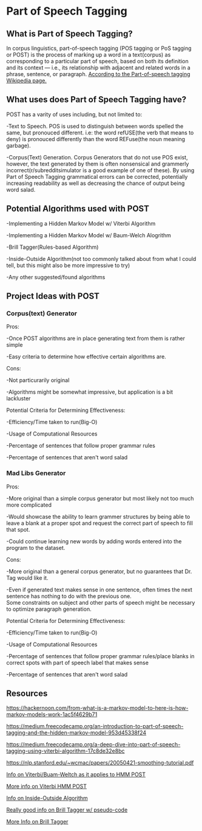 # Part of Speech Tagging

## What is Part of Speech Tagging?
In corpus linguistics, part-of-speech tagging (POS tagging or PoS tagging or POST) is the process of marking up a word in a text(corpus) as corresponding to a particular part of speech, based on both its definition and its context — i.e., its relationship with adjacent and related words in a phrase, sentence, or paragraph. [According to the Part-of-speech tagging Wikipedia page.](https://en.wikipedia.org/wiki/Part-of-speech_tagging)

## What uses does Part of Speech Tagging have?
POST has a varity of uses including, but not limited to:

  -Text to Speech.  POS is used to distinguish between words spelled the same, but pronouced different.  i.e: the word refUSE(the verb      that means to deny) is pronouced differently than the word REFuse(the noun meaning garbage). 
  
  -Corpus(Text) Generation.  Corpus Generators that do not use POS exist, however, the text generated by them is often nonsensical and     grammerly incorrect(r/subredditsimulator is a good example of one of these).  By using Part of Speech Tagging grammatical errors can     be corrected, potentially increasing readability as well as decreasing the chance of output being word salad.
  
## Potential Algorithms used with POST

  -Implementing a Hidden Markov Model w/ Viterbi Algorithm
  
  -Implementing a Hidden Markov Model w/ Baum-Welch Alogrithm
  
  -Brill Tagger(Rules-based Algorithm)
  
  -Inside-Outside Algorithm(not too commonly talked about from what I could tell, but this might also be more impressive to try)
  
  -Any other suggested/found algorithms
  
## Project Ideas with POST

### Corpus(text) Generator
Pros:

  -Once POST algorithms are in place generating text from them is rather simple
  
  -Easy criteria to determine how effective certain algorithms are.
  
Cons: 

  -Not particurarily original
  
  -Algorithms might be somewhat impressive, but application is a bit lackluster

Potential Criteria for Determining Effectiveness:

  -Efficiency/Time taken to run(Big-O)
  
  -Usage of Computational Resources
  
  -Percentage of sentences that follow proper grammar rules
  
  -Percentage of sentences that aren't word salad
  
### Mad Libs Generator
Pros:

  -More original than a simple corpus generator but most likely not too much more complicated
  
  -Would showcase the ability to learn grammer structures by being able to leave a blank at a proper spot and request the correct part      of speech to fill that spot.
  
  -Could continue learning new words by adding words entered into the program to the dataset.
  
Cons: 

  -More original than a general corpus generator, but no guarantees that Dr. Tag would like it.
  
  -Even if generated text makes sense in one sentence, often times the next sentence has nothing to do with the previous one.       
  Some constraints on subject and other parts of speech might be necessary to optimize paragraph generation.
  
Potential Criteria for Determining Effectiveness:

  -Efficiency/Time taken to run(Big-O)
  
  -Usage of Computational Resources
  
  -Percentage of sentences that follow proper grammar rules/place blanks in correct spots with part of speech label that makes sense
  
  -Percentage of sentences that aren't word salad
  
  ## Resources
  
  https://hackernoon.com/from-what-is-a-markov-model-to-here-is-how-markov-models-work-1ac5f4629b71
  
  https://medium.freecodecamp.org/an-introduction-to-part-of-speech-tagging-and-the-hidden-markov-model-953d45338f24
  
  https://medium.freecodecamp.org/a-deep-dive-into-part-of-speech-tagging-using-viterbi-algorithm-17c8de32e8bc
  
  https://nlp.stanford.edu/~wcmac/papers/20050421-smoothing-tutorial.pdf
  
  [Info on Viterbi/Buam-Weltch as it applies to HMM POST](http://pages.cs.wisc.edu/~jerryzhu/cs769/HMM.pdf)
  
  [More info on Viterbi HMM POST](http://www.cs.columbia.edu/~mcollins/hmms-spring2013.pdf)
  
  [Info on Inside-Outside Algorithm](https://courses.cs.washington.edu/courses/cse599d1/16sp/lari-young-90.pdf)
  
  [Really good info on Brill Tagger w/ pseudo-code](http://citeseerx.ist.psu.edu/viewdoc/download?doi=10.1.1.60.8670&rep=rep1&type=pdf)
  
  [More Info on Brill Tagger](http://stp.lingfil.uu.se/~bea/publ/megyesi-BrillsPoSTagger.pdf)
  
  
